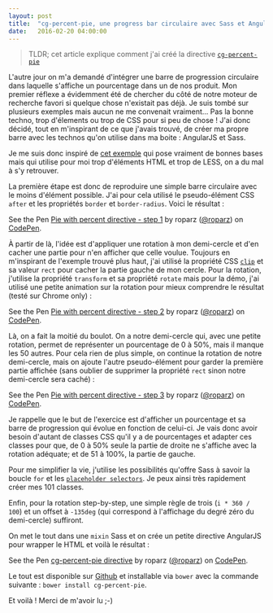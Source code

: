 ```yaml
---
layout: post
title:  "cg-percent-pie, une progress bar circulaire avec Sass et AngularJS"
date:   2016-02-20 04:00:00
---
```


> TLDR; cet article explique comment j'ai créé la directive <a href="http://codepen.io/roparz/pen/OMrbLZ" target="_blank">`cg-percent-pie`</a>

L'autre jour on m'a demandé d'intégrer une barre de progression circulaire dans laquelle s'affiche
un pourcentage dans un de nos produit. Mon premier réflexe a évidemment été de chercher du côté de
notre moteur de recherche favori si quelque chose n'existait pas déjà. Je suis tombé sur plusieurs
exemples mais aucun ne me convenait vraiment... Pas la bonne techno, trop d'élements ou trop de CSS
pour si peu de chose !<!--break--> J'ai donc décidé, tout en m'inspirant de ce que j'avais trouvé,
de créer ma propre barre avec les technos qu'on utilise dans ma boite : AngularJS et Sass.

Je me suis donc inspiré de <a href="http://codepen.io/jo-asakura/pen/stFHi" target="_blank">cet exemple</a>
qui pose vraiment de bonnes bases mais qui utilise pour moi trop d'éléments HTML et trop de LESS,
on a du mal à s'y retrouver.

La première étape est donc de reproduire une simple barre circulaire avec le moins d'élément
possible. J'ai pour cela utilisé le pseudo-élément CSS `after` et les propriétés `border` et
`border-radius`. Voici le résultat :

<p data-height="164" data-theme-id="17274" data-slug-hash="EPryLE" data-default-tab="result" data-user="roparz" class='codepen'>See the Pen <a href='http://codepen.io/roparz/pen/EPryLE/'>Pie with percent directive - step 1</a> by roparz (<a href='http://codepen.io/roparz'>@roparz</a>) on <a href='http://codepen.io'>CodePen</a>.</p>
<script async src="//assets.codepen.io/assets/embed/ei.js"></script>

À partir de là, l'idée est d'appliquer une rotation à mon demi-cercle et d'en cacher une partie
pour n'en afficher que celle voulue. Toujours en m'inspirant de l'exemple trouvé plus haut,
j'ai utilisé la propriété CSS <a href="https://developer.mozilla.org/en/docs/Web/CSS/clip" target="_blank">`clip`</a> et
sa valeur `rect` pour cacher la partie gauche de mon cercle. Pour la rotation, j'utilise la
propriété `transform` et sa propriété `rotate` mais pour la démo, j'ai utilisé une petite animation
sur la rotation pour mieux comprendre le résultat (testé sur Chrome only) :

<p data-height="164" data-theme-id="17274" data-slug-hash="gPEVbN" data-default-tab="result" data-user="roparz" class='codepen'>See the Pen <a href='http://codepen.io/roparz/pen/gPEVbN/'>Pie with percent directive - step 2</a> by roparz (<a href='http://codepen.io/roparz'>@roparz</a>) on <a href='http://codepen.io'>CodePen</a>.</p>
<script async src="//assets.codepen.io/assets/embed/ei.js"></script>

Là, on a fait la moitié du boulot. On a notre demi-cercle qui, avec une petite rotation, permet
de représenter un pourcentage de 0 à 50%, mais il manque les 50 autres. Pour cela rien de plus
simple, on continue la rotation de notre demi-cercle, mais on ajoute l'autre pseudo-élément pour garder
la première partie affichée (sans oublier de supprimer la propriété `rect` sinon notre demi-cercle
sera caché) :

<p data-height="164" data-theme-id="17274" data-slug-hash="zrQbar" data-default-tab="result" data-user="roparz" class='codepen'>See the Pen <a href='http://codepen.io/roparz/pen/zrQbar/'>Pie with percent directive - step 3</a> by roparz (<a href='http://codepen.io/roparz'>@roparz</a>) on <a href='http://codepen.io'>CodePen</a>.</p>
<script async src="//assets.codepen.io/assets/embed/ei.js"></script>

Je rappelle que le but de l'exercice est d'afficher un pourcentage et sa barre de progression
qui évolue en fonction de celui-ci. Je vais donc avoir besoin d'autant de classes CSS qu'il y a de
pourcentages et adapter ces classes pour que, de 0 à 50% seule la partie de droite ne s'affiche
avec la rotation adéquate; et de 51 à 100%, la partie de gauche.

Pour me simplifier la vie, j'utilise les possibilités qu'offre Sass à savoir la boucle `for` et les
<a href="http://sass-lang.com/documentation/file.SASS_REFERENCE.html#placeholders" target="_blank">`placeholder selectors`</a>.
Je peux ainsi très rapidement créer mes 101 classes.

Enfin, pour la rotation step-by-step, une simple règle de trois (`i * 360 / 100`) et un offset à
`-135deg` (qui correspond à l'affichage du degré zéro du demi-cercle) suffiront.

On met le tout dans une `mixin` Sass et on crée un petite directive AngularJS pour wrapper le HTML
et voilà le résultat :

<p data-height="268" data-theme-id="17274" data-slug-hash="OMrbLZ" data-default-tab="result" data-user="roparz" class='codepen'>See the Pen <a href='http://codepen.io/roparz/pen/OMrbLZ/'>cg-percent-pie directive</a> by roparz (<a href='http://codepen.io/roparz'>@roparz</a>) on <a href='http://codepen.io'>CodePen</a>.</p>
<script async src="//assets.codepen.io/assets/embed/ei.js"></script>

Le tout est disponible sur <a href="https://github.com/roparz/cg-percent-pie" target="_blank">Github</a> et installable
via `bower` avec la commande suivante : `bower install cg-percent-pie`.

Et voilà ! Merci de m'avoir lu ;-)
